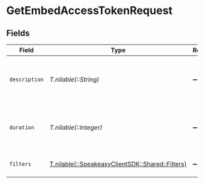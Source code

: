 # GetEmbedAccessTokenRequest


## Fields

| Field                                                                              | Type                                                                               | Required                                                                           | Description                                                                        |
| ---------------------------------------------------------------------------------- | ---------------------------------------------------------------------------------- | ---------------------------------------------------------------------------------- | ---------------------------------------------------------------------------------- |
| `description`                                                                      | *T.nilable(::String)*                                                              | :heavy_minus_sign:                                                                 | The description of the embed access token.                                         |
| `duration`                                                                         | *T.nilable(::Integer)*                                                             | :heavy_minus_sign:                                                                 | The duration (in minutes) of the embed access token.                               |
| `filters`                                                                          | [T.nilable(::SpeakeasyClientSDK::Shared::Filters)](../../models/shared/filters.md) | :heavy_minus_sign:                                                                 | The filter to apply to the query.                                                  |